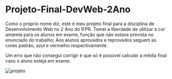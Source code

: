 # Projeto-Final-DevWeb-2Ano

Como o próprio nome diz, este é meu projeto final para a disciplina de Desenvolvimento Web no 2 Ano do IFPR.
Tomei a liberdade de utilizar a cor amarela para os alunos em exame, função que não estava prevista no enunciado do trabalho;
Aos alunos aprovados e reprovados seguem as cores padrão, azul e vermelho respectivamente.

Um erro que não consegui corrigir é que só é possivel calcular a média final caso o aluno esteja em exame.


![projeto](https://user-images.githubusercontent.com/74190963/160309242-e21b0ed2-52b5-4009-9f3b-13e98466708a.jpg)
